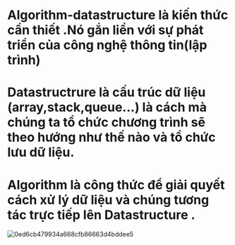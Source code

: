 # Algorithm-datastructure là kiến thức cần thiết .Nó gắn liền với sự phát triển của công nghệ thông tin(lập trình)
# Datastructrure là cấu trúc dữ liệu (array,stack,queue...) là cách mà chúng ta tổ chức chương trình sẽ theo hướng như thế nào và tổ chức lưu dữ liệu.
# Algorithm là công thức để giải quyết cách xử lý dữ liệu và chúng tương tác trực tiếp lên Datastructure .
![0ed6cb479934a668cfb86663d4bddee5](https://user-images.githubusercontent.com/89003971/131108256-7abe2c1b-dbaa-4949-acfc-274b4a6459c4.png)
